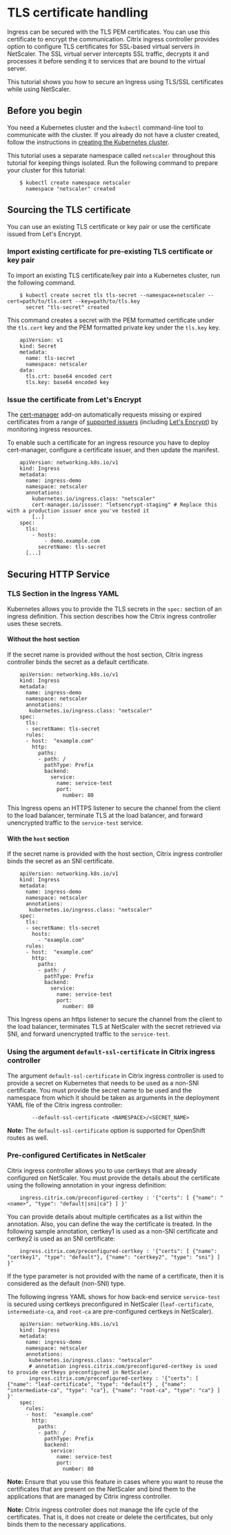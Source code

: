# TLS certificate handling

Ingress can be secured with the TLS PEM certificates. You can use this certificate to encrypt the communication. Citrix ingress controller provides option to configure TLS certificates for SSL-based virtual servers in NetScaler. The SSL virtual server intercepts SSL traffic, decrypts it and processes it before sending it to services that are bound to the virtual server.

This tutorial shows you how to secure an Ingress using TLS/SSL certificates while using NetScaler.

## Before you begin

You need a Kubernetes cluster and the `kubectl` command-line tool to communicate with the cluster. If you already do not have a cluster created, follow the instructions in [creating the Kubernetes cluster](https://kubernetes.io/docs/setup/production-environment/tools/kubeadm/create-cluster-kubeadm/).

This tutorial uses a separate namespace called `netscaler` throughout this tutorial for keeping things isolated. Run the following command to prepare your cluster for this tutorial:

        $ kubectl create namespace netscaler
          namespace "netscaler" created

## Sourcing the TLS certificate

You can use an existing TLS certificate or key pair or use the certificate issued from Let's Encrypt.

### Import existing certificate for pre-existing TLS certificate or key pair

To import an existing TLS certificate/key pair into a Kubernetes cluster, run the following command.

        $ kubectl create secret tls tls-secret --namespace=netscaler --cert=path/to/tls.cert --key=path/to/tls.key
          secret "tls-secret" created

This command creates a secret with the PEM formatted certificate under the `tls.cert` key and the PEM formatted private key under the `tls.key` key.

        apiVersion: v1
        kind: Secret
        metadata:
          name: tls-secret
          namespace: netscaler
        data:
          tls.crt: base64 encoded cert
          tls.key: base64 encoded key

### Issue the certificate from Let's Encrypt

The [cert-manager](https://github.com/cert-manager/cert-manager) add-on automatically requests missing or expired certificates from a range of [supported issuers](https://cert-manager.io/docs/configuration/) (including [Let's Encrypt](https://letsencrypt.org)) by monitoring ingress resources.

To enable such a certificate for an ingress resource you have to deploy cert-manager, configure a certificate issuer, and then update the manifest.

        apiVersion: networking.k8s.io/v1
        kind: Ingress
        metadata:
          name: ingress-demo
          namespace: netscaler
          annotations:
            kubernetes.io/ingress.class: "netscaler"
            cert-manager.io/issuer: "letsencrypt-staging" # Replace this with a production issuer once you've tested it
            [..]
        spec:
          tls:
            - hosts:
                - demo.example.com
              secretName: tls-secret
          [...]

## Securing HTTP Service

### TLS Section in the Ingress YAML

Kubernetes allows you to provide the TLS secrets in the `spec:` section of an ingress definition. This section describes how the Citrix ingress controller uses these secrets.

#### Without the host section

If the secret name is provided without the host section, Citrix ingress controller binds the secret as a default certificate.

        apiVersion: networking.k8s.io/v1
        kind: Ingress
        metadata:
          name: ingress-demo
          namespace: netscaler
          annotations:
           kubernetes.io/ingress.class: "netscaler"      
        spec:
          tls:
          - secretName: tls-secret
          rules:
          - host:  "example.com"
            http:
              paths:
              - path: /
                pathType: Prefix
                backend:
                  service: 
                    name: service-test
                    port: 
                      number: 80

This Ingress opens an HTTPS listener to secure the channel from the client to the load balancer, terminate TLS at the load balancer, and forward unencrypted traffic to the `service-test` service.

#### With the `host` section

If the secret name is provided with the host section, Citrix ingress controller binds the secret as an SNI certificate.

        apiVersion: networking.k8s.io/v1
        kind: Ingress
        metadata:
          name: ingress-demo
          namespace: netscaler
          annotations:
           kubernetes.io/ingress.class: "netscaler"      
        spec:
          tls:
          - secretName: tls-secret
            hosts: 
              - "example.com"
          rules:
          - host:  "example.com"
            http:
              paths:
              - path: /
                pathType: Prefix
                backend:
                  service: 
                    name: service-test
                    port: 
                      number: 80

This Ingress opens an https listener to secure the channel from the client to the load balancer, terminates TLS at NetScaler with the secret retrieved via SNI, and forward unencrypted traffic to the `service-test`.

### Using the argument `default-ssl-certificate` in Citrix ingress controller

The argument `default-ssl-certificate` in Citrix ingress controller is used to provide a secret on Kubernetes that needs to be used as a non-SNI certificate. You must provide the secret name to be used and the namespace from which it should be taken as arguments in the deployment YAML file of the Citrix ingress controller:

            --default-ssl-certificate <NAMESPACE>/<SECRET_NAME>

**Note:**
The `default-ssl-certificate` option is supported for OpenShift routes as well.

### Pre-configured Certificates in NetScaler

Citrix ingress controller allows you to use certkeys that are already configured on NetScaler. You must provide the details about the certificate using the following annotation in your ingress definition:

        ingress.citrix.com/preconfigured-certkey : '{"certs": [ {"name": "<name>", "type": "default|sni|ca"} ] }'

You can provide details about multiple certificates as a list within the annotation. Also, you can define the way the certificate is treated. In the following sample annotation, certkey1 is used as a non-SNI certificate and certkey2 is used as an SNI certificate:

        ingress.citrix.com/preconfigured-certkey : '{"certs": [ {"name": "certkey1", "type": "default"}, {"name": "certkey2", "type": "sni"} ] }’

If the type parameter is not provided with the name of a certificate, then it is considered as the default (non-SNI) type.

The following ingress YAML shows for how back-end service `service-test` is secured using certkeys preconfigured in NetScaler (`leaf-certificate`, `intermediate-ca`, and `root-ca` are pre-configured certkeys in NetScaler).

        apiVersion: networking.k8s.io/v1
        kind: Ingress
        metadata:
          name: ingress-demo
          namespace: netscaler
          annotations:
           kubernetes.io/ingress.class: "netscaler"
           # annotation ingress.citrix.com/preconfigured-certkey is used to provide certkeys preconfigured in NetScaler.
           ingress.citrix.com/preconfigured-certkey : '{"certs": [ {"name": "leaf-certificate", "type": "default"} , {"name": "intermediate-ca", "type": "ca"}, {"name": "root-ca", "type": "ca"} ] }'    
        spec:
          rules:
          - host:  "example.com"
            http:
              paths:
              - path: /
                pathType: Prefix
                backend:
                  service: 
                    name: service-test
                    port: 
                      number: 80

**Note:**
Ensure that you use this feature in cases where you want to reuse the certificates that are present on the NetScaler and bind them to the applications that are managed by Citrix ingress controller.

**Note:**
Citrix ingress controller does not manage the life cycle of the certificates. That is, it does not create or delete the certificates, but only binds them to the necessary applications.
